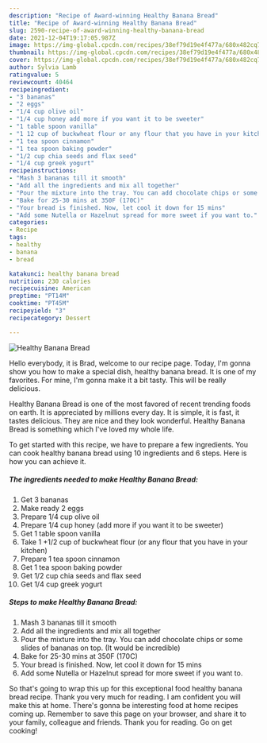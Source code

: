 ```yaml
---
description: "Recipe of Award-winning Healthy Banana Bread"
title: "Recipe of Award-winning Healthy Banana Bread"
slug: 2590-recipe-of-award-winning-healthy-banana-bread
date: 2021-12-04T19:17:05.987Z
image: https://img-global.cpcdn.com/recipes/38ef79d19e4f477a/680x482cq70/healthy-banana-bread-recipe-main-photo.jpg
thumbnail: https://img-global.cpcdn.com/recipes/38ef79d19e4f477a/680x482cq70/healthy-banana-bread-recipe-main-photo.jpg
cover: https://img-global.cpcdn.com/recipes/38ef79d19e4f477a/680x482cq70/healthy-banana-bread-recipe-main-photo.jpg
author: Sylvia Lamb
ratingvalue: 5
reviewcount: 40464
recipeingredient:
- "3 bananas"
- "2 eggs"
- "1/4 cup olive oil"
- "1/4 cup honey add more if you want it to be sweeter"
- "1 table spoon vanilla"
- "1 12 cup of buckwheat flour or any flour that you have in your kitchen"
- "1 tea spoon cinnamon"
- "1 tea spoon baking powder"
- "1/2 cup chia seeds and flax seed"
- "1/4 cup greek yogurt"
recipeinstructions:
- "Mash 3 bananas till it smooth"
- "Add all the ingredients and mix all together"
- "Pour the mixture into the tray. You can add chocolate chips or some slides of bananas on top. (It would be incredible)"
- "Bake for 25-30 mins at 350F (170C)"
- "Your bread is finished. Now, let cool it down for 15 mins"
- "Add some Nutella or Hazelnut spread for more sweet if you want to."
categories:
- Recipe
tags:
- healthy
- banana
- bread

katakunci: healthy banana bread 
nutrition: 230 calories
recipecuisine: American
preptime: "PT14M"
cooktime: "PT45M"
recipeyield: "3"
recipecategory: Dessert

---
```



![Healthy Banana Bread](https://img-global.cpcdn.com/recipes/38ef79d19e4f477a/680x482cq70/healthy-banana-bread-recipe-main-photo.jpg)

Hello everybody, it is Brad, welcome to our recipe page. Today, I'm gonna show you how to make a special dish, healthy banana bread. It is one of my favorites. For mine, I'm gonna make it a bit tasty. This will be really delicious.

Healthy Banana Bread is one of the most favored of recent trending foods on earth. It is appreciated by millions every day. It is simple, it is fast, it tastes delicious. They are nice and they look wonderful. Healthy Banana Bread is something which I've loved my whole life.




To get started with this recipe, we have to prepare a few ingredients. You can cook healthy banana bread using 10 ingredients and 6 steps. Here is how you can achieve it.

<!--inarticleads1-->

##### The ingredients needed to make Healthy Banana Bread:

1. Get 3 bananas
1. Make ready 2 eggs
1. Prepare 1/4 cup olive oil
1. Prepare 1/4 cup honey (add more if you want it to be sweeter)
1. Get 1 table spoon vanilla
1. Take 1 +1/2 cup of buckwheat flour (or any flour that you have in your kitchen)
1. Prepare 1 tea spoon cinnamon
1. Get 1 tea spoon baking powder
1. Get 1/2 cup chia seeds and flax seed
1. Get 1/4 cup greek yogurt




<!--inarticleads2-->

##### Steps to make Healthy Banana Bread:

1. Mash 3 bananas till it smooth
1. Add all the ingredients and mix all together
1. Pour the mixture into the tray. You can add chocolate chips or some slides of bananas on top. (It would be incredible)
1. Bake for 25-30 mins at 350F (170C)
1. Your bread is finished. Now, let cool it down for 15 mins
1. Add some Nutella or Hazelnut spread for more sweet if you want to.




So that's going to wrap this up for this exceptional food healthy banana bread recipe. Thank you very much for reading. I am confident you will make this at home. There's gonna be interesting food at home recipes coming up. Remember to save this page on your browser, and share it to your family, colleague and friends. Thank you for reading. Go on get cooking!
